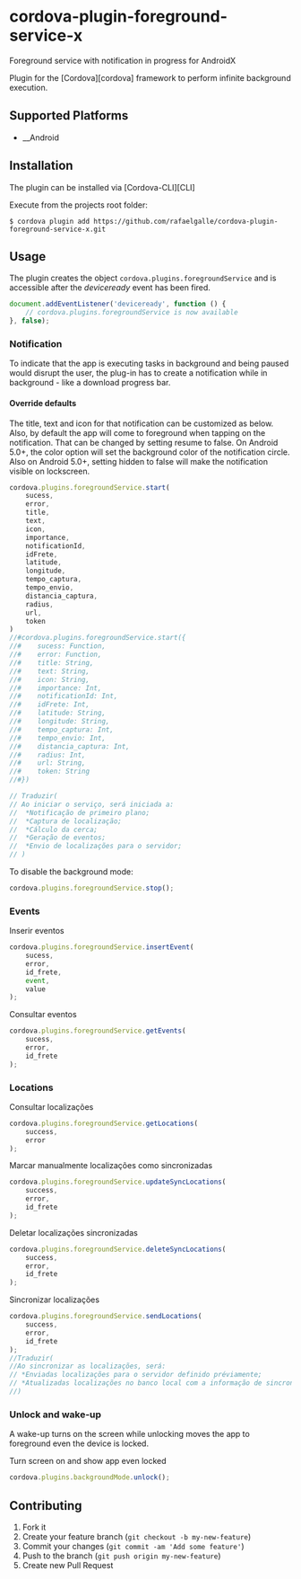 # cordova-plugin-foreground-service-x
 Foreground service with notification in progress for AndroidX

Plugin for the [Cordova][cordova] framework to perform infinite background execution.

## Supported Platforms
- __Android

## Installation
The plugin can be installed via [Cordova-CLI][CLI]

Execute from the projects root folder:

    $ cordova plugin add https://github.com/rafaelgalle/cordova-plugin-foreground-service-x.git

## Usage
The plugin creates the object `cordova.plugins.foregroundService` and is accessible after the *deviceready* event has been fired.

```js
document.addEventListener('deviceready', function () {
    // cordova.plugins.foregroundService is now available
}, false);
```


### Notification
To indicate that the app is executing tasks in background and being paused would disrupt the user, the plug-in has to create a notification while in background - like a download progress bar.

#### Override defaults
The title, text and icon for that notification can be customized as below. Also, by default the app will come to foreground when tapping on the notification. That can be changed by setting resume to false. On Android 5.0+, the color option will set the background color of the notification circle. Also on Android 5.0+, setting hidden to false will make the notification visible on lockscreen.

```js
cordova.plugins.foregroundService.start(
    sucess,				
    error,
    title,
    text,
    icon,
    importance,
    notificationId,
    idFrete,
    latitude,
    longitude,
    tempo_captura,
    tempo_envio,
    distancia_captura,
    radius,
    url,
    token
)
//#cordova.plugins.foregroundService.start({
//#    sucess: Function,				
//#    error: Function,
//#    title: String,
//#    text: String,
//#    icon: String,
//#    importance: Int,
//#    notificationId: Int,
//#    idFrete: Int,
//#    latitude: String,
//#    longitude: String,
//#    tempo_captura: Int,
//#    tempo_envio: Int,
//#    distancia_captura: Int,
//#    radius: Int,
//#    url: String,
//#    token: String
//#})

// Traduzir(
// Ao iniciar o serviço, será iniciada a:
//  *Notificação de primeiro plano;
//  *Captura de localização;
//  *Cálculo da cerca;
//  *Geração de eventos;
//  *Envio de localizações para o servidor;
// )

```

To disable the background mode:
```js
cordova.plugins.foregroundService.stop();
```




### Events
Inserir eventos

```js
cordova.plugins.foregroundService.insertEvent(
    sucess,
    error,
    id_frete,
    event,
    value
);
```

Consultar eventos

```js
cordova.plugins.foregroundService.getEvents(
    sucess,
    error,
    id_frete
);
```

### Locations

Consultar localizações
```js
cordova.plugins.foregroundService.getLocations(
    success,
    error
);
```

Marcar manualmente localizações como sincronizadas
```js
cordova.plugins.foregroundService.updateSyncLocations(
    success,
    error,
    id_frete
);
```

Deletar localizações sincronizadas
```js
cordova.plugins.foregroundService.deleteSyncLocations(
    success,
    error,
    id_frete
);
```

Sincronizar localizações
```js
cordova.plugins.foregroundService.sendLocations(
    success,
    error,
    id_frete
);
//Traduzir(
//Ao sincronizar as localizações, será:
// *Enviadas localizações para o servidor definido préviamente;
// *Atualizadas localizações no banco local com a informação de sincronizado = 'Sim';
//)
```

### Unlock and wake-up
A wake-up turns on the screen while unlocking moves the app to foreground even the device is locked.

Turn screen on and show app even locked
```js
cordova.plugins.backgroundMode.unlock();
```


## Contributing

1. Fork it
2. Create your feature branch (`git checkout -b my-new-feature`)
3. Commit your changes (`git commit -am 'Add some feature'`)
4. Push to the branch (`git push origin my-new-feature`)
5. Create new Pull Request
